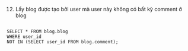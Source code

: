 12. Lấy blog được tạo bởi user mà user này không có bất kỳ comment ở blog

```mysql

SELECT * FROM blog.blog
WHERE user_id
NOT IN (SELECT user_id FROM blog.comment);

```

